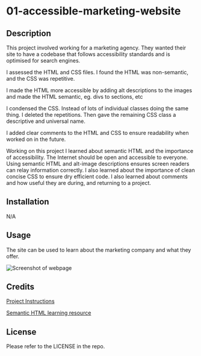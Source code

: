 # 01-accessible-marketing-website

## Description

This project involved working for a marketing agency. They wanted their site to have a codebase that follows accessibility standards and is optimised for search engines.

I assessed the HTML and CSS files. I found the HTML was non-semantic, and the CSS was repetitive.

I made the HTML more accessible by adding alt descriptions to the images and made the HTML semantic, eg. divs to sections, etc

I condensed the CSS. Instead of lots of individual classes doing the same thing. I deleted the repetitions. Then gave the remaining CSS class a descriptive and universal name.

I added clear comments to the HTML and CSS to ensure readability when worked on in the future.

Working on this project I learned about semantic HTML and the importance of accessibility. The Internet should be open and accessible to everyone. Using semantic HTML and alt-image descriptions ensures screen readers can relay information correctly.
I also learned about the importance of clean concise CSS to ensure dry efficient code.
I also learned about comments and how useful they are during, and returning to a project.

## Installation

N/A

## Usage
The site can be used to learn about the marketing company and what they offer. 

![Screenshot of webpage](assets/images/screenshot.png)

## Credits

[Project Instructions](/Project-Instructions.md)

[Semantic HTML learning resource](https://www.semrush.com/blog/semantic-html5-guide/)

## License

Please refer to the LICENSE in the repo.
